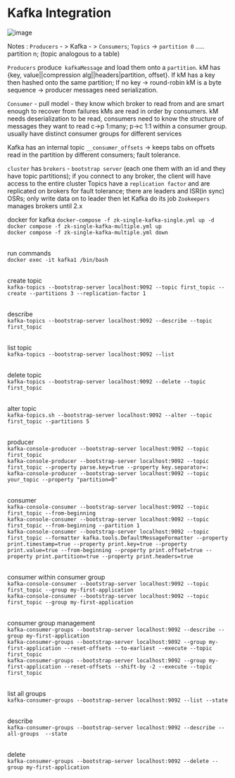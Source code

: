 # Kafka Integration

![image](https://github.com/ubhat95/kafkaIntegration/assets/53697553/fd95895c-a60d-42d0-9157-b5899d1cf4d1)

Notes :
`Producers` - > Kafka - > `Consumers`;
`Topics` -> `partition 0` ..... partition n; 
(topic analogous to a table)

`Producers` produce` kafkaMessage` and load them onto a `partition`. kM has {key, value||compression alg||headers|partition, offset}.
If kM has a key then hashed onto the same partition; If no key -> round-robin
kM is a byte sequence -> producer messages need serialization. 

`Consumer` - pull model - they know which broker to read from and are smart enough to recover from failures
kMs are read in order by consumers. kM needs deserialization to be read, consumers need to know the structure of messages they want to read
c->p 1:many; p->c 1:1 within a consumer group. usually have distinct consumer groups for different services


Kafka has an internal topic `__consumer_offsets` -> keeps tabs on offsets read in the partition by different consumers; fault tolerance. 

`cluster` has `brokers` - `bootstrap server` (each one them with an id and they have topic partitions); if you connect to any broker, the client will have access to the entire cluster
Topics have a `replication factor` and are replicated on brokers for fault tolerance; there are leaders and ISR(in sync) OSRs; only write data on to leader then let Kafka do its job
`Zookeepers` manages brokers until 2.x


docker for kafka
	`docker-compose -f zk-single-kafka-single.yml up -d`<br>
	`docker compose -f zk-single-kafka-multiple.yml up`<br>
	`docker compose -f zk-single-kafka-multiple.yml down`<br>


<br>run commands<br>
	`docker exec -it kafka1 /bin/bash` <br>
  
<br>create topic<br>
	`kafka-topics --bootstrap-server localhost:9092 --topic first_topic --create --partitions 3 --replication-factor 1`<br>

<br>describe<br>
	`kafka-topics --bootstrap-server localhost:9092 --describe --topic first_topic`<br>
	
<br>list topic<br>
	`kafka-topics --bootstrap-server localhost:9092 --list`<br>
 
<br>delete topic<br>
	`kafka-topics --bootstrap-server localhost:9092 --delete --topic first_topic`<br>
	
<br>alter topic<br>
	`kafka-topics.sh --bootstrap-server localhost:9092 --alter --topic first_topic --partitions 5`<br>

<br>producer <br>
	`kafka-console-producer --bootstrap-server localhost:9092 --topic first_topic`<br>
	`kafka-console-producer --bootstrap-server localhost:9092 --topic first_topic --property parse.key=true --property key.separator=:`<br>
	`kafka-console-producer --bootstrap-server localhost:9092 --topic your_topic --property "partition=0"`<br>

<br>consumer<br>
	`kafka-console-consumer --bootstrap-server localhost:9092 --topic first_topic --from-beginning`<br>
	`kafka-console-consumer --bootstrap-server localhost:9092 --topic first_topic --from-beginning --partition 1`<br>
	`kafka-console-consumer --bootstrap-server localhost:9092 --topic first_topic --formatter kafka.tools.DefaultMessageFormatter --property print.timestamp=true --property print.key=true --property print.value=true --from-beginning --property print.offset=true --property print.partition=true --property print.headers=true	`<br>		
	
<br>consumer within consumer group<br>
	`kafka-console-consumer --bootstrap-server localhost:9092 --topic first_topic --group my-first-application`<br> 
	`kafka-console-consumer --bootstrap-server localhost:9092 --topic first_topic --group my-first-application`<br>
	
<br>consumer group management<br>
	`kafka-consumer-groups --bootstrap-server localhost:9092 --describe --group my-first-application`<br>
	`kafka-consumer-groups --bootstrap-server localhost:9092 --group my-first-application --reset-offsets --to-earliest --execute --topic first_topic`<br>
	`kafka-consumer-groups --bootstrap-server localhost:9092 --group my-first-application --reset-offsets --shift-by -2 --execute --topic first_topic`<br>

<br>list all groups<br>
	`kafka-consumer-groups --bootstrap-server localhost:9092 --list --state`<br>
	
<br>describe<br>
	`kafka-consumer-groups --bootstrap-server localhost:9092 --describe --all-groups  --state`<br>
	
<br>delete<br>
	`kafka-consumer-groups --bootstrap-server localhost:9092 --delete --group my-first-application`<br>

